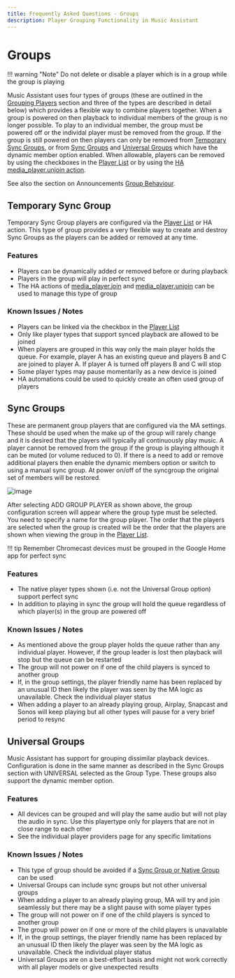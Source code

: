 ```yaml
---
title: Frequently Asked Questions - Groups
description: Player Grouping Functionality in Music Assistant
---
```


# Groups

!!! warning "Note"
    Do not delete or disable a player which is in a group while the group is playing

Music Assistant uses four types of groups (these are outlined in the [Grouping Players](../ui.md#grouping-players) section and three of the types are described in detail below) which provides a flexible way to combine players together. When a group is powered on then playback to individual members of the group is no longer possible. To play to an individual member, the group must be powered off or the individal player must be removed from the group. If the group is still powered on then players can only be removed from [Temporary Sync Groups](#temporary-sync-group), or from [Sync Groups](#sync-groups) and [Universal Groups](#universal-groups) which have the dynamic member option enabled. When allowable, players can be removed by using the checkboxes in the [Player List](../ui.md#player-list) or by using the [HA media_player.unjoin action](https://www.home-assistant.io/integrations/media_player/#media-control-actions).

See also the section on Announcements [Group Behaviour](../integration/announcements/#group-behaviour).

## Temporary Sync Group

Temporary Sync Group players are configured via the [Player List](../ui.md#player-list) or HA action. This type of group provides a very flexible way to create and destroy Sync Groups as the players can be added or removed at any time. 

### Features

- Players can be dynamically added or removed before or during playback
- Players in the group will play in perfect sync
- The HA actions of [media_player.join](https://www.home-assistant.io/integrations/media_player/#action-media_playerjoin) and [media_player.unjoin](https://www.home-assistant.io/integrations/media_player/#action-media_playerunjoin) can be used to manage this type of group

### Known Issues / Notes

- Players can be linked via the checkbox in the [Player List](../ui.md#player-list)
- Only like player types that support synced playback are allowed to be joined
- When players are grouped in this way only the main player holds the queue. For example, player A has an existing queue and players B and C are joined to player A. If player A is turned off players B and C will stop
- Some player types may pause momentarily as a new device is joined
- HA automations could be used to quickly create an often used group of players 

## Sync Groups

These are permanent group players that are configured via the MA settings. These should be used when the make up of the group will rarely change and it is desired that the players will typically all continuously play music. A player cannot be removed from the group if the group is playing although it can be muted (or volume reduced to 0). If there is a need to add or remove additional players then enable the dynamic members option or switch to using a manual sync group. At power on/off of the syncgroup the original set of members will be restored.

![image](../assets/screenshots/syncgroup.png)

After selecting ADD GROUP PLAYER as shown above, the group configuration screen will appear where the group type must be selected. You need to specify a name for the group player. The order that the players are selected when the group is created will be the order that the players are shown when viewing the group in the [Player List](../ui.md#player-list).

!!! tip
    Remember Chromecast devices must be grouped in the Google Home app for perfect sync

### Features

- The native player types shown (i.e. not the Universal Group option) support perfect sync
- In addition to playing in sync the group will hold the queue regardless of which player(s) in the group are powered off
  
### Known Issues / Notes

- As mentioned above the group player holds the queue rather than any individual player. However, if the group leader is lost then playback will stop but the queue can be restarted
- The group will not power on if one of the child players is synced to another group
- If, in the group settings, the player friendly name has been replaced by an unusual ID then likely the player was seen by the MA logic as unavailable. Check the individual player status
- When adding a player to an already playing group, Airplay, Snapcast and Sonos will keep playing but all other types will pause for a very brief period to resync

## Universal Groups

Music Assistant has support for grouping dissimilar playback devices. Configuration is done in the same manner as described in the Sync Groups section with UNIVERSAL selected as the Group Type. These groups also support the dynamic member option.

### Features

- All devices can be grouped and will play the same audio but will not play the audio in sync. Use this playertype only for players that are not in close range to each other
- See the individual player providers page for any specific limitations

### Known Issues / Notes

- This type of group should be avoided if a [Sync Group or Native Group](../ui.md#grouping-players) can be used
- Universal Groups can include sync groups but not other universal groups
- When adding a player to an already playing group, MA will try and join seamlessly but there may be a slight pause with some player types
- The group will not power on if one of the child players is synced to another group
- The group will power on if one or more of the child players is unavailable
- If, in the group settings, the player friendly name has been replaced by an unusual ID then likely the player was seen by the MA logic as unavailable. Check the individual player status
- Universal Groups are on a best-effort basis and might not work correctly with all player models or give unexpected results
